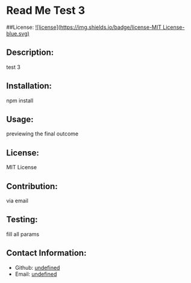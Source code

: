 # Read Me Test 3
##License:
[![license](https://img.shields.io/badge/license-MIT License-blue.svg)](https://shields.io/)
## Description:
test 3
## Installation:
npm install
## Usage:
previewing the final outcome
## License:
MIT License
## Contribution:
via email
## Testing:
fill all params
## Contact Information:
  - Github: [undefined](https://github.com/undefined)
  - Email: [undefined](mailto:user@placeholder.com) 